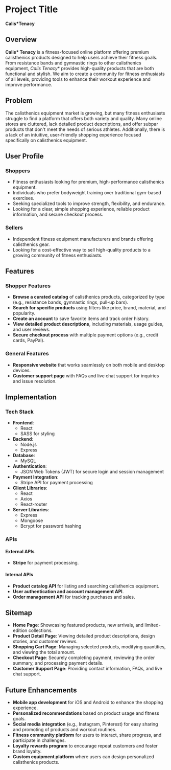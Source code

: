 # Project Title

**Calis\*Tenacy**

## Overview

**Calis\* Tenacy** is a fitness-focused online platform offering premium calisthenics products designed to help users achieve their fitness goals. From resistance bands and gymnastic rings to other calisthenics equipment, **Calis* Tenacy**  provides high-quality products that are both functional and stylish. We aim to create a community for fitness enthusiasts of all levels, providing tools to enhance their workout experience and improve performance.

## Problem

The calisthenics equipment market is growing, but many fitness enthusiasts struggle to find a platform that offers both variety and quality. Many online stores are cluttered, lack detailed product descriptions, and offer subpar products that don't meet the needs of serious athletes. Additionally, there is a lack of an intuitive, user-friendly shopping experience focused specifically on calisthenics equipment.

## User Profile

### Shoppers

- Fitness enthusiasts looking for premium, high-performance calisthenics equipment.
- Individuals who prefer bodyweight training over traditional gym-based exercises.
- Seeking specialized tools to improve strength, flexibility, and endurance.
- Looking for a clear, simple shopping experience, reliable product information, and secure checkout process.

### Sellers

- Independent fitness equipment manufacturers and brands offering calisthenics gear.
- Looking for a cost-effective way to sell high-quality products to a growing community of fitness enthusiasts.

## Features

### Shopper Features

- **Browse a curated catalog** of calisthenics products, categorized by type (e.g., resistance bands, gymnastic rings, pull-up bars).
- **Search for specific products** using filters like price, brand, material, and popularity.
- **Create an account** to save favorite items and track order history.
- **View detailed product descriptions**, including materials, usage guides, and user reviews.
- **Secure checkout process** with multiple payment options (e.g., credit cards, PayPal).


### General Features

- **Responsive website** that works seamlessly on both mobile and desktop devices.
- **Customer support page** with FAQs and live chat support for inquiries and issue resolution.

## Implementation

### Tech Stack

- **Frontend**:
  - React
  - SASS for styling
- **Backend**:
  - Node.js
  - Express
- **Database**:
  - MySQL
- **Authentication**:
  - JSON Web Tokens (JWT) for secure login and session management
- **Payment Integration**:
  - Stripe API for payment processing
- **Client Libraries**:
  - React
  - Axios
  - React-router
- **Server Libraries**:
  - Express
  - Mongoose
  - Bcrypt for password hashing

### APIs

#### External APIs

- **Stripe** for payment processing.

#### Internal APIs

- **Product catalog API** for listing and searching calisthenics equipment.
- **User authentication and account management API**.
- **Order management API** for tracking purchases and sales.

## Sitemap

- **Home Page**: Showcasing featured products, new arrivals, and limited-edition collections.
- **Product Detail Page**: Viewing detailed product descriptions, design stories, and customer reviews.
- **Shopping Cart Page**: Managing selected products, modifying quantities, and viewing the total amount.
- **Checkout Page**: Securely completing payment, reviewing the order summary, and processing payment details.
- **Customer Support Page**: Providing contact information, FAQs, and live chat support.

## Future Enhancements

- **Mobile app development** for iOS and Android to enhance the shopping experience.
- **Personalized recommendations** based on product usage and fitness goals.
- **Social media integration** (e.g., Instagram, Pinterest) for easy sharing and promoting of products and workout routines.
- **Fitness community platform** for users to interact, share progress, and participate in challenges.
- **Loyalty rewards program** to encourage repeat customers and foster brand loyalty.
- **Custom equipment platform** where users can design personalized calisthenics products.
